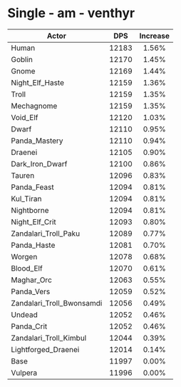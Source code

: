 # Single - am - venthyr
| Actor | DPS | Increase |
|---|:---:|:---:|
|Human|12183|1.56%|
|Goblin|12170|1.45%|
|Gnome|12169|1.44%|
|Night_Elf_Haste|12159|1.36%|
|Troll|12159|1.35%|
|Mechagnome|12159|1.35%|
|Void_Elf|12120|1.03%|
|Dwarf|12110|0.95%|
|Panda_Mastery|12110|0.94%|
|Draenei|12105|0.90%|
|Dark_Iron_Dwarf|12100|0.86%|
|Tauren|12096|0.83%|
|Panda_Feast|12094|0.81%|
|Kul_Tiran|12094|0.81%|
|Nightborne|12094|0.81%|
|Night_Elf_Crit|12093|0.80%|
|Zandalari_Troll_Paku|12089|0.77%|
|Panda_Haste|12081|0.70%|
|Worgen|12078|0.68%|
|Blood_Elf|12070|0.61%|
|Maghar_Orc|12063|0.55%|
|Panda_Vers|12059|0.52%|
|Zandalari_Troll_Bwonsamdi|12056|0.49%|
|Undead|12052|0.46%|
|Panda_Crit|12052|0.46%|
|Zandalari_Troll_Kimbul|12044|0.39%|
|Lightforged_Draenei|12014|0.14%|
|Base|11997|0.00%|
|Vulpera|11996|0.00%|
